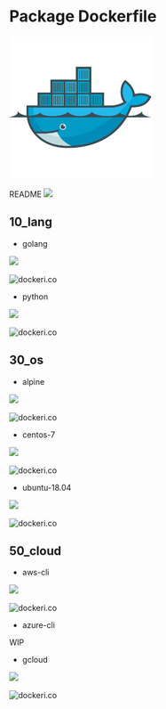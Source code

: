 # Package Dockerfile

![](./icon.png)

README ![](https://github.com/iganari/package-dockerfile/workflows/update-readme-branch/badge.svg)

## 10_lang

+ golang

![](https://images.microbadger.com/badges/image/iganarix/lang-golang.svg)

![dockeri.co](https://dockeri.co/image/iganarix/lang-golang)
  
+ python

![](https://images.microbadger.com/badges/image/iganarix/lang-python.svg)

![dockeri.co](https://dockeri.co/image/iganarix/lang-python)

## 30_os

+ alpine

![](https://images.microbadger.com/badges/image/iganarix/os-alpine.svg)

![dockeri.co](https://dockeri.co/image/iganarix/os-alpine)

+ centos-7

![](https://images.microbadger.com/badges/image/iganarix/os-centos-7.svg)

![dockeri.co](https://dockeri.co/image/iganarix/os-centos-7)

+ ubuntu-18.04

![](https://images.microbadger.com/badges/image/iganarix/os-ubuntu-18.04.svg)

![dockeri.co](https://dockeri.co/image/iganarix/os-ubuntu-18.04)


## 50_cloud

+ aws-cli

![](https://images.microbadger.com/badges/image/iganarix/cld-aws-cli.svg)

![dockeri.co](https://dockeri.co/image/iganarix/cld-aws-cli)

+ azure-cli

WIP

+ gcloud

![](https://images.microbadger.com/badges/image/iganarix/cld-gcloud.svg)

![dockeri.co](https://dockeri.co/image/iganarix/cld-gcloud)


